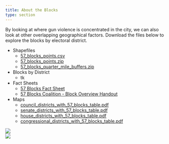 ```yaml
---
title: About the Blocks
type: section
---
```


By looking at where gun violence is concentrated in the city, we can also look
at other overlapping geographical factors. Download the files below to explore
the blocks by electoral district.

<section class='js-anchor-target-blank'>

* Shapefiles
  * [57_blocks_points.csv][57_blocks_points.csv]
  * [57_blocks_points.zip][57_blocks_points.zip]
  * [57_blocks_quarter_mile_buffers.zip][57_blocks_quarter_mile_buffers.zip]
* Blocks by District
  * tk
* Fact Sheets
  * [57 Blocks Fact Sheet][57-blocks-fact-sheet]
  * [57 Blocks Coalition - Block Overview Handout][57-blocks-coalition-block-overview-handout]
* Maps
  * [council_districts_with_57_blocks_table.pdf][council_districts_with_57_blocks_table.pdf]
  * [senate_districts_with_57_blocks_table.pdf][senate_districts_with_57_blocks_table.pdf]
  * [house_districts_with_57_blocks_table.pdf][house_districts_with_57_blocks_table.pdf]
  * [congressional_districts_with_57_blocks_table.pdf][congressional_districts_with_57_blocks_table.pdf]

</section>

<section class="wrapper about-the-blocks-img">
  <div class="row aln-center">
    <div>
      <img src="/images/57-blocks-inquirer.png" />
    </div>
  </div>
  <div class="row aln-center">
    <div>
      <img src="/images/77-blocks-2015-2023.png" />
    </div>
  </div>
</section>

[57_blocks_points.csv]: /data/57_blocks_points.csv
[57_blocks_points.zip]: /data/57_blocks_points.zip
[57_blocks_quarter_mile_buffers.zip]: /data/57_blocks_quarter_mile_buffers.zip
[57-blocks-fact-sheet]: /data/57_blocks_fact_sheet.pdf
[57-blocks-coalition-block-overview-handout]: /data/57_blocks_coalition_block_overview_handout.pdf
[council_districts_with_57_blocks_table.pdf]: /data/council_districts_with_57_blocks_table.pdf
[senate_districts_with_57_blocks_table.pdf]: /data/senate_districts_with_57_blocks_table.pdf
[house_districts_with_57_blocks_table.pdf]: /data/house_districts_with_57_blocks_table.pdf
[congressional_districts_with_57_blocks_table.pdf]: /data/congressional_districts_with_57_blocks_table.pdf

